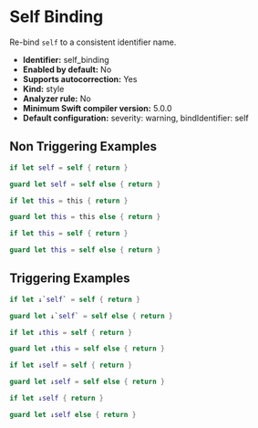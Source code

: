 # Self Binding

Re-bind `self` to a consistent identifier name.

* **Identifier:** self_binding
* **Enabled by default:** No
* **Supports autocorrection:** Yes
* **Kind:** style
* **Analyzer rule:** No
* **Minimum Swift compiler version:** 5.0.0
* **Default configuration:** severity: warning, bindIdentifier: self

## Non Triggering Examples

```swift
if let self = self { return }
```

```swift
guard let self = self else { return }
```

```swift
if let this = this { return }
```

```swift
guard let this = this else { return }
```

```swift
if let this = self { return }
```

```swift
guard let this = self else { return }
```

## Triggering Examples

```swift
if let ↓`self` = self { return }
```

```swift
guard let ↓`self` = self else { return }
```

```swift
if let ↓this = self { return }
```

```swift
guard let ↓this = self else { return }
```

```swift
if let ↓self = self { return }
```

```swift
guard let ↓self = self else { return }
```

```swift
if let ↓self { return }
```

```swift
guard let ↓self else { return }
```